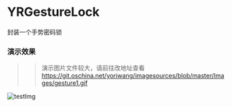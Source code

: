 # YRGestureLock
封装一个手势密码锁


### 演示效果
>>演示图片文件较大，请前往改地址查看 https://git.oschina.net/yoriwang/imagesources/blob/master/Images/gesture1.gif

![testImg](http://pic3.16pic.com/00/11/31/16pic_1131773_b.jpg)
